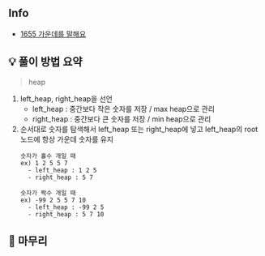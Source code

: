 ## Info
- [1655 가운데를 말해요](https://www.acmicpc.net/problem/1655)

## 💡 풀이 방법 요약
> heap

1. left_heap, right_heap을 선언
   - left_heap : 중간보다 작은 숫자를 저장 / max heap으로 관리
   - right_heap : 중간보다 큰 숫자를 저장 / min heap으로 관리
2. 순서대로 숫자를 탐색해서 left_heap 또는 right_heap에 넣고 left_heap의 root 노드에 항상 가운데 숫자를 유지 
    ```
   숫자가 홀수 개일 때 
   ex) 1 2 5 5 7
      - left_heap : 1 2 5
      - right_heap : 5 7
   
   숫자가 짝수 개일 때 
   ex) -99 2 5 5 7 10
      - left_heap : -99 2 5
      - right_heap : 5 7 10
   ```
    


## 🙂 마무리
